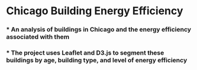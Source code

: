 # Chicago Building Energy Efficiency

### * An analysis of buildings in Chicago and the energy efficiency associated with them
### * The project uses Leaflet and D3.js to segment these buildings by age, building type, and level of energy efficiency
